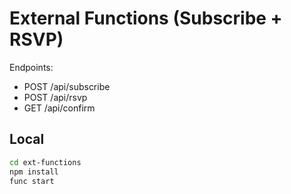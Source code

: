 # External Functions (Subscribe + RSVP)

Endpoints:
- POST /api/subscribe
- POST /api/rsvp
- GET /api/confirm

## Local
```bash
cd ext-functions
npm install
func start
```
